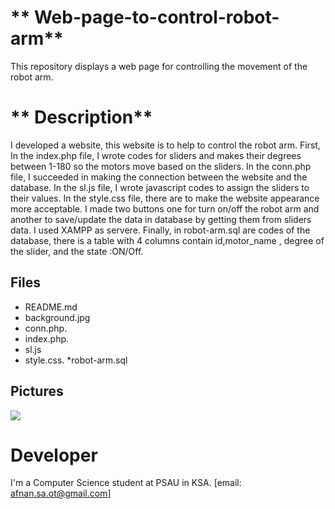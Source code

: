 # ** Web-page-to-control-robot-arm**

This repository displays a web page for controlling the movement of the robot arm.

# ** Description**
I developed a website, this website is to help to control the robot arm. First, In the index.php file, I wrote codes for sliders and makes their degrees between 1-180 so the motors move based on the sliders. In the conn.php file, I succeeded in making the connection between the website and the database.
In the sl.js file, I wrote javascript codes to assign the sliders to their values. In the style.css file, there are to make the website appearance more acceptable. I made two buttons one for turn on/off the robot arm and another to save/update the data in database by getting them from sliders data. I used XAMPP as servere. Finally, in robot-arm.sql are codes of the database, there is a table with 4 columns contain id,motor_name , degree of the slider, and the state :ON/Off.
## **Files**
* README.md
* background.jpg
* conn.php.
* index.php.
* sl.js
* style.css.
*robot-arm.sql

## **Pictures**
![](https://cutewallpaper.org/21/robot-hd-wallpaper/HD-Robot-Backgrounds-wallpaper.wiki-Cute-Robot-Background-.jpg)


# **Developer**
I'm a Computer Science student at PSAU in KSA.
[email: afnan.sa.ot@gmail.com]
